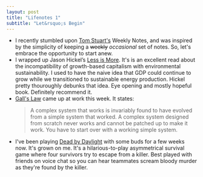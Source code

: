 ```yaml
---
layout: post
title: "Lifenotes 1"
subtitle: "Let&rsquo;s Begin"
---
```


- I recently stumbled upon [Tom Stuart's](https://tomstu.art) Weekly Notes, and
  was inspired by the simplicity of keeping a ~~weekly~~ *occasional* set of notes. So, let's
  embrace the opportunity to start anew.
- I wrapped up Jason Hickel&rsquo;s [Less is
  More](https://www.jasonhickel.org/less-is-more). It's is an excellent read
  about the incompatibility of growth-based capitalism with environmental
  sustainability. I used to have the naive idea that GDP could continue to grow
  while we transitioned to sustainable energy production. Hickel pretty
  thouroughly debunks that idea. Eye opening and mostly hopeful book.
  Definitely recommend it.
- <a href="https://en.wikipedia.org/wiki/John_Gall_(author)#Gall's_law">Gall's
  Law</a> came up at work this week. It states:
  > A complex system that works is invariably found to have evolved from a
  > simple system that worked. A complex system designed from scratch never
  > works and cannot be patched up to make it work. You have to start over with
  > a working simple system.
- I've been playing [Dead by
  Daylight](https://en.wikipedia.org/wiki/Dead_by_Daylight) with some buds for
  a few weeks now. It's grown on me. It's a hilarious-to-play asymmetrical
  survival game where four survivors try to escape from a killer. Best played
  with friends on voice chat so you can hear teammates scream bloody murder as
  they're found by the killer.

